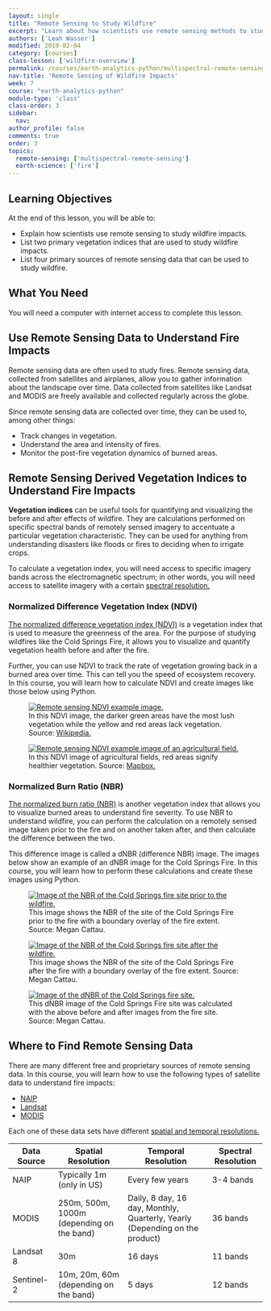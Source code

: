 ```yaml
---
layout: single
title: "Remote Sensing to Study Wildfire"
excerpt: "Learn about how scientists use remote sensing methods to study the impacts of wildfire through calculations of vegetation indices before and after wildfire."
authors: ['Leah Wasser']
modified: 2019-02-04
category: [courses]
class-lesson: ['wildfire-overview']
permalink: /courses/earth-analytics-python/multispectral-remote-sensing-in-python/wildfire-remote-sensing/
nav-title: 'Remote Sensing of Wildfire Impacts'
week: 7
course: "earth-analytics-python"
module-type: 'class'
class-order: 3
sidebar:
  nav:
author_profile: false
comments: true
order: 3
topics:
  remote-sensing: ['multispectral-remote-sensing']
  earth-science: ['fire']
---
```


<div class='notice--success' markdown="1">

## <i class="fa fa-graduation-cap" aria-hidden="true"></i> Learning Objectives

At the end of this lesson, you will be able to:

* Explain how scientists use remote sensing to study wildfire impacts.
* List two primary vegetation indices that are used to study wildfire impacts.
* List four primary sources of remote sensing data that can be used to study wildfire.


## <i class="fa fa-check-square-o fa-2" aria-hidden="true"></i> What You Need

You will need a computer with internet access to complete this lesson.

</div>

## Use Remote Sensing Data to Understand Fire Impacts

Remote sensing data are often used to study fires. Remote sensing data, collected from satellites and airplanes, allow you to gather information about the landscape over time. Data collected from satellites like Landsat and MODIS are freely available and collected regularly across the globe. 

Since remote sensing data are collected over time, they can be used to, among other things:
* Track changes in vegetation.
* Understand the area and intensity of fires.
* Monitor the post-fire vegetation dynamics of burned areas. 

## Remote Sensing Derived Vegetation Indices to Understand Fire Impacts

**Vegetation indices** can be useful tools for quantifying and visualizing the before and after effects of wildfire. They are calculations performed on specific spectral bands of remotely sensed imagery to accentuate a particular vegetation characteristic. They can be used for anything from understanding disasters like floods or fires to deciding when to irrigate crops. 

To calculate a vegetation index, you will need access to specific imagery bands across the electromagnetic spectrum; in other words, you will need access to satellite imagery with a certain <a href="{{ site.url }}/courses/earth-analytics-python/multispectral-remote-sensing-in-python/intro-multispectral-data/">spectral resolution.</a>

### Normalized Difference Vegetation Index (NDVI)

<a href="{{ site.url }}/courses/earth-analytics-python/multispectral-remote-sensing-in-python/vegetation-indices-NDVI-in-python/">The normalized difference vegetation index (NDVI)</a> is a vegetation index that is used to measure the greenness of the area. For the purpose of studying wildfires like the Cold Springs Fire, it allows you to visualize and quantify vegetation health before and after the fire. 

Further, you can use NDVI to track the rate of vegetation growing back in a burned area over time. This can tell you the speed of ecosystem recovery. In this course, you will learn how to calculate NDVI and create images like those below using Python.

<figure>
  <a href="{{ site.url }}/images/courses/earth-analytics/science/cold-springs-fire/remote-sensing-ndvi-example-cold-springs-fire-2.png">
    <img src="{{ site.url }}/images/courses/earth-analytics/science/cold-springs-fire/remote-sensing-ndvi-example-cold-springs-fire-2.png" alt="Remote sensing NDVI example image.">
  </a>
  <figcaption>In this NDVI image, the darker green areas have the most lush vegetation while the yellow and red areas lack vegetation. Source: <a href="https://commons.wikimedia.org/wiki/File:NDVI_062003.png#filelinks" target="_blank">Wikipedia.</a>
  </figcaption>
</figure>

<figure>
  <a href="{{ site.url }}/images/courses/earth-analytics/science/cold-springs-fire/remote-sensing-ndvi-example-cold-springs-fire-1.jpg">
    <img src="{{ site.url }}/images/courses/earth-analytics/science/cold-springs-fire/remote-sensing-ndvi-example-cold-springs-fire-1.jpg" alt="Remote sensing NDVI example image of an agricultural field.">
  </a>
  <figcaption>In this NDVI image of agricultural fields, red areas signify healthier vegetation.  Source: <a href="https://blog.mapbox.com/visualizing-ndvi-for-agriculture-ad35d7c5f27e" target="_blank">Mapbox.</a>
  </figcaption>
</figure>

### Normalized Burn Ratio (NBR)

<a href="{{ site.url }}/courses/earth-analytics-python/multispectral-remote-sensing-modis/normalized-burn-index-dNBR/">The normalized burn ratio (NBR)</a> is another vegetation index that allows you to visualize burned areas to understand fire severity. To use NBR to understand wildfire, you can perform the calculation on a remotely sensed image taken prior to the fire and on another taken after, and then calculate the difference between the two. 

This difference image is called a dNBR (difference NBR) image. The images below show an example of an dNBR image for the Cold Springs Fire. In this course, you will learn how to perform these calculations and create these images using Python.

<figure>
  <a href="{{ site.url }}/images/courses/earth-analytics/science/cold-springs-fire/pre-fire-landsat-nbr-cold-springs-fire.png">
    <img src="{{ site.url }}/images/courses/earth-analytics/science/cold-springs-fire/pre-fire-landsat-nbr-cold-springs-fire.png" alt="Image of the NBR of the Cold Springs fire site prior to the wildfire.">
  </a>
  <figcaption>This image shows the NBR of the site of the Cold Springs Fire prior to the fire with a boundary overlay of the fire extent. Source: Megan Cattau.
  </figcaption>
</figure>

<figure>
  <a href="{{ site.url }}/images/courses/earth-analytics/science/cold-springs-fire/post-fire-landsat-nbr-cold-springs-fire.png">
    <img src="{{ site.url }}/images/courses/earth-analytics/science/cold-springs-fire/post-fire-landsat-nbr-cold-springs-fire.png" alt="Image of the NBR of the Cold Springs fire site after the wildfire.">
  </a>
  <figcaption>This image shows the NBR of the site of the Cold Springs Fire after the fire with a boundary overlay of the fire extent. Source: Megan Cattau.
  </figcaption>
</figure>

<figure>
  <a href="{{ site.url }}/images/courses/earth-analytics/science/cold-springs-fire/dnbr-landsat-cold-springs-fire.png">
    <img src="{{ site.url }}/images/courses/earth-analytics/science/cold-springs-fire/dnbr-landsat-cold-springs-fire.png" alt="Image of the dNBR of the Cold Springs fire site.">
  </a>
  <figcaption>This dNBR image of the Cold Springs Fire site was calculated with the above before and after images from the fire site. Source: Megan Cattau.
  </figcaption>
</figure>

## Where to Find Remote Sensing Data

There are many different free and proprietary sources of remote sensing data. In this course, you will learn how to use the following types of satellite data to understand fire impacts:
* <a href="{{ site.url }}/courses/earth-analytics-python/multispectral-remote-sensing-in-python/intro-multispectral-data/">NAIP</a> 
* <a href="{{ site.url }}/courses/earth-analytics-python/multispectral-remote-sensing-in-python/intro-multispectral-data/">Landsat</a> 
* <a href="{{ site.url }}/courses/earth-analytics-python/multispectral-remote-sensing-in-python/intro-multispectral-data/">MODIS</a> 

Each one of these data sets have different <a href="{{ site.url }}/courses/earth-analytics-python/multispectral-remote-sensing-in-python/intro-multispectral-data/">spatial and temporal resolutions.</a> 


| Data Source | Spatial Resolution | Temporal Resolution | Spectral Resolution |
| ------------- |-------------| -------------|-------------|
|NAIP | Typically 1m (only in US) | Every few years | 3-4 bands |
| MODIS |250m, 500m, 1000m (depending on the band) | Daily, 8 day, 16 day, Monthly, Quarterly, Yearly (Depending on the product) | 36 bands |
| Landsat 8 | 30m | 16 days | 11 bands |
Sentinel-2 | 10m, 20m, 60m (depending on the band) | 5 days |12 bands |

